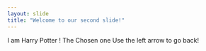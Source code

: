 ```yaml
---
layout: slide
title: "Welcome to our second slide!"
---
```

I am Harry Potter ! The Chosen one
Use the left arrow to go back!
